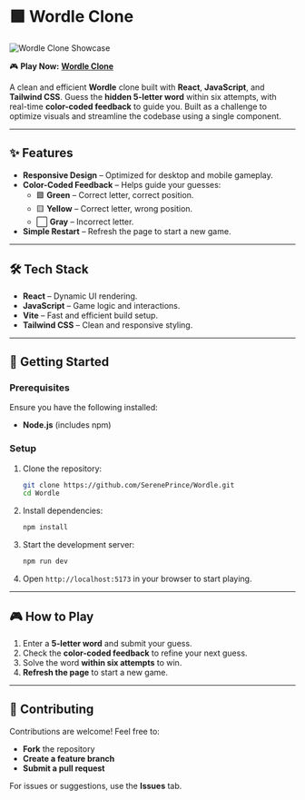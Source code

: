 # 🟩 **Wordle Clone**  

![Wordle Clone Showcase](https://github.com/user-attachments/assets/214b5cd5-125a-406c-8510-e0d5caad764b)  

🎮 **Play Now:** [**Wordle Clone**](https://sereneprince.github.io/Wordle/)  

A clean and efficient **Wordle** clone built with **React**, **JavaScript**, and **Tailwind CSS**. Guess the **hidden 5-letter word** within six attempts, with real-time **color-coded feedback** to guide you. Built as a challenge to optimize visuals and streamline the codebase using a single component.  

---

## ✨ **Features**  

- **Responsive Design** – Optimized for desktop and mobile gameplay.  
- **Color-Coded Feedback** – Helps guide your guesses:
  - 🟩 **Green** – Correct letter, correct position.  
  - 🟨 **Yellow** – Correct letter, wrong position.  
  - ⬜ **Gray** – Incorrect letter.  
- **Simple Restart** – Refresh the page to start a new game.  

---

## 🛠️ **Tech Stack**  

- **React** – Dynamic UI rendering.  
- **JavaScript** – Game logic and interactions.  
- **Vite** – Fast and efficient build setup.  
- **Tailwind CSS** – Clean and responsive styling.  

---

## 🚀 **Getting Started**  

### **Prerequisites**  
Ensure you have the following installed:  
- **Node.js** (includes npm)  

### **Setup**  

1. Clone the repository:  
   ```bash
   git clone https://github.com/SerenePrince/Wordle.git
   cd Wordle
   ```
2. Install dependencies:  
   ```bash
   npm install
   ```
3. Start the development server:  
   ```bash
   npm run dev
   ```
4. Open `http://localhost:5173` in your browser to start playing.  

---

## 🎮 **How to Play**  

1. Enter a **5-letter word** and submit your guess.  
2. Check the **color-coded feedback** to refine your next guess.  
3. Solve the word **within six attempts** to win.  
4. **Refresh the page** to start a new game.  

---

## 🤝 **Contributing**  

Contributions are welcome! Feel free to:  
- **Fork** the repository  
- **Create a feature branch**  
- **Submit a pull request**  

For issues or suggestions, use the **Issues** tab.  
